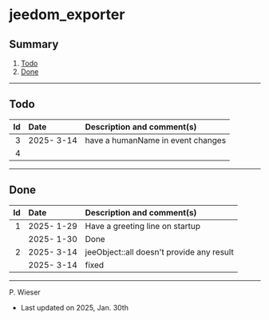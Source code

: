 # jeedom_exporter

## Summary

1. [Todo](#todo)
2. [Done](#done)

---
## Todo

|   Id | Date       | Description and comment(s) |
| ---: | :---       | :---                       |
|    3 | 2025- 3-14 | have a humanName in event changes |
|    4 |  |  |

---
## Done

|   Id | Date       | Description and comment(s) |
| ---: | :---       | :---                       |
|    1 | 2025- 1-29 | Have a greeting line on startup |
|      | 2025- 1-30 | Done |
|    2 | 2025- 3-14 | jeeObject::all doesn't provide any result |
|      | 2025- 3-14 | fixed |

---
P. Wieser
- Last updated on 2025, Jan. 30th
